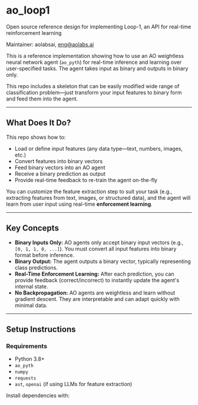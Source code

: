 # ao_loop1
Open source reference design for implementing Loop-1, an API for real-time reinforcement learning

Maintainer: aolabsai, eng@aolabs.ai

This is a reference implementation showing how to use an AO weightless neural network agent (`ao_pyth`) for real-time inference and learning over user-specified tasks. The agent takes input as binary and outputs in binary only. 

This repo includes a skeleton that can be easily modified wide range of classification problem—just transform your input features to binary form and feed them into the agent.

---

## What Does It Do?

This repo shows how to:
- Load or define input features (any data type—text, numbers, images, etc.)
- Convert features into binary vectors
- Feed binary vectors into an AO agent
- Receive a binary prediction as output
- Provide real-time feedback to re-train the agent on-the-fly

You can customize the feature extraction step to suit your task (e.g., extracting features from text, images, or structured data), and the agent will learn from user input using real-time **enforcement learning**.

---

## Key Concepts

- **Binary Inputs Only:** AO agents only accept binary input vectors (e.g., `[0, 1, 1, 0, ...]`). You must convert all input features into binary format before inference.
- **Binary Output:** The agent outputs a binary vector, typically representing class predictions.
- **Real-Time Enforcement Learning:** After each prediction, you can provide feedback (correct/incorrect) to instantly update the agent's internal state.
- **No Backpropagation:** AO agents are weightless and learn without gradient descent. They are interpretable and can adapt quickly with minimal data.

---

## Setup Instructions

### Requirements

- Python 3.8+
- `ao_pyth`
- `numpy`
- `requests`
- `ast`, `openai` (if using LLMs for feature extraction)

Install dependencies with:


